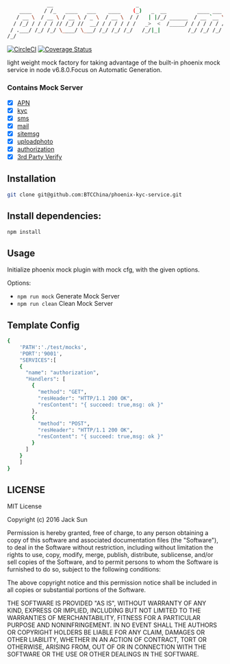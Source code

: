 ```bash
             __                           _                                              __  
    ____    / /_   ____   ___    ____    (_)   _  __          ____ ___   ____   _____   / /__
   / __ \  / __ \ / __ \ / _ \  / __ \  / /   | |/_/ ______  / __ `__ \ / __ \ / ___/  / //_/
  / /_/ / / / / // /_/ //  __/ / / / / / /   _>  <  /_____/ / / / / / // /_/ // /__   / ,<   
 / .___/ /_/ /_/ \____/ \___/ /_/ /_/ /_/   /_/|_|         /_/ /_/ /_/ \____/ \___/  /_/|_|  
/_/                                                                                          
```
[![CircleCI](https://circleci.com/gh/BTCChina/phoenix-kyc-service/tree/jack-dev.svg?style=shield)](https://circleci.com/gh/BTCChina/phoenix-kyc-service/tree/jack-dev)
[![Coverage Status](https://coveralls.io/repos/github/BTCChina/phoenix-kyc-service/badge.svg?branch=jack-dev&t=gfYVZa)](https://coveralls.io/github/BTCChina/phoenix-kyc-service?branch=jack-dev)

light weight mock factory  for taking advantage of the built-in phoenix mock service in node v6.8.0.Focus on Automatic Generation.


### Contains Mock Server
- [x] [APN](http://172.20.10.160:9001/apn/)
- [x] [kyc](http://172.20.10.160:9001/kyc/)
- [x] [sms](http://172.20.10.160:9001/sms/)
- [x] [mail](http://172.20.10.160:9001/mail/)
- [x] [sitemsg](http://172.20.10.160:9001/sitemsg/)
- [x] [uploadphoto](http://172.20.10.160:9001/photo/upload)
- [x] [authorization](http://172.20.10.160:9001/authorization/)
- [x] [3rd Party Verify](http://172.20.10.160:9001/tpv/)

## Installation
```bash
git clone git@github.com:BTCChina/phoenix-kyc-service.git
```


## Install dependencies:
```bash
npm install
```

## Usage
Initialize phoenix mock plugin with mock cfg, with the given options.

 Options:
  - `npm run mock`  Generate Mock Server
  - `npm run clean` Clean Mock Server


## Template Config
```bash
{
    'PATH':'./test/mocks',
    'PORT':'9001',
    "SERVICES":[
    {
      "name": "authorization",
      "Handlers": [
        {
          "method": "GET",
          "resHeader": "HTTP/1.1 200 OK",
          "resContent": "{ succeed: true,msg: ok }"
        },
        {
          "method": "POST",
          "resHeader": "HTTP/1.1 200 OK",
          "resContent": "{ succeed: true,msg: ok }"
        }
      ]
    }
    ]
}
```

## LICENSE
MIT License

Copyright (c) 2016 Jack Sun

Permission is hereby granted, free of charge, to any person obtaining a copy
of this software and associated documentation files (the "Software"), to deal
in the Software without restriction, including without limitation the rights
to use, copy, modify, merge, publish, distribute, sublicense, and/or sell
copies of the Software, and to permit persons to whom the Software is
furnished to do so, subject to the following conditions:

The above copyright notice and this permission notice shall be included in all
copies or substantial portions of the Software.

THE SOFTWARE IS PROVIDED "AS IS", WITHOUT WARRANTY OF ANY KIND, EXPRESS OR
IMPLIED, INCLUDING BUT NOT LIMITED TO THE WARRANTIES OF MERCHANTABILITY,
FITNESS FOR A PARTICULAR PURPOSE AND NONINFRINGEMENT. IN NO EVENT SHALL THE
AUTHORS OR COPYRIGHT HOLDERS BE LIABLE FOR ANY CLAIM, DAMAGES OR OTHER
LIABILITY, WHETHER IN AN ACTION OF CONTRACT, TORT OR OTHERWISE, ARISING FROM,
OUT OF OR IN CONNECTION WITH THE SOFTWARE OR THE USE OR OTHER DEALINGS IN THE
SOFTWARE.
